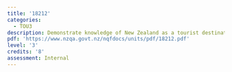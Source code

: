 ```yaml
---
title: '18212'
categories:
  - TOU3
description: Demonstrate knowledge of New Zealand as a tourist destination
pdf: 'https://www.nzqa.govt.nz/nqfdocs/units/pdf/18212.pdf'
level: '3'
credits: '8'
assessment: Internal
---
```


